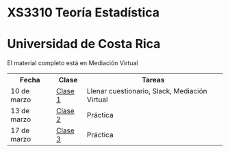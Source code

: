 # XS3310 Teoría Estadística
# Universidad de Costa Rica

El material completo está en Mediación Virtual


<table style="width:100%">
  <tr>
    <th> Fecha </th>
    <th> Clase </th>
    <th> Tareas </th>
  </tr>
  <tr>
    <td> 10 de marzo </td>
    <td>  <a href="XS3310-I20_1.html">Clase 1</a> </td> 
    <td> Llenar cuestionario, Slack, Mediación Virtual </td>
  </tr>
  <tr>
    <td> 13 de marzo </td>
    <td>  <a href="XS3310-I20_2.html">Clase 2</a> </td> 
    <td> Práctica </td>
  </tr>
    <tr>
    <td> 17 de marzo </td>
    <td>  <a href="XS3310-I20_3.html">Clase 3</a> </td> 
    <td> Práctica </td>
  </tr>
</table>

